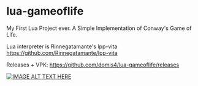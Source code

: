 # lua-gameoflife

My First Lua Project ever. A Simple Implementation of Conway's Game of Life.

Lua interpreter is Rinnegatamante's lpp-vita
https://github.com/Rinnegatamante/lpp-vita

Releases + VPK: https://github.com/domis4/lua-gameoflife/releases

[![IMAGE ALT TEXT HERE](https://img.youtube.com/vi/gfBWwW9TxXU/0.jpg)](https://www.youtube.com/watch?v=gfBWwW9TxXU)
